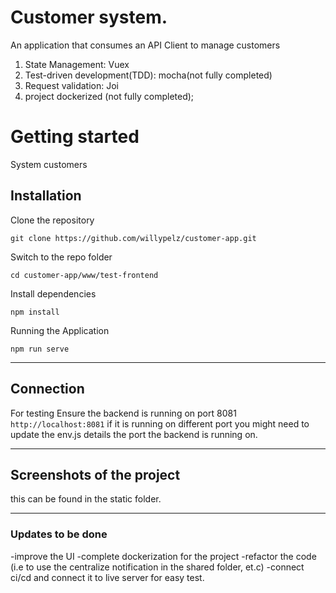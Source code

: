 # Customer  system.
An application that consumes an API Client to manage customers  

1.  State Management: Vuex
2.  Test-driven development(TDD): mocha(not fully completed)
3.  Request validation: Joi
4.  project dockerized (not fully completed);


# Getting started
System customers

## Installation

Clone the repository

    git clone https://github.com/willypelz/customer-app.git

Switch to the repo folder

    cd customer-app/www/test-frontend
    
Install dependencies
    
    npm install

Running the Application 
    
    npm run serve
----------

## Connection

For testing Ensure the backend is running on port 8081
 `http://localhost:8081` if it is running on different port you might need to 
 update the env.js details the port the backend is running on.
    
----------

## Screenshots of the project

this can be found in the static folder.
    
----------

### Updates to be done

-improve the UI
-complete dockerization for the project
-refactor the code (i.e to use the centralize notification in the shared folder, et.c)
-connect ci/cd and connect it to live server for easy test.

